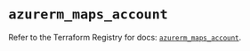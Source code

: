 # `azurerm_maps_account`

Refer to the Terraform Registry for docs: [`azurerm_maps_account`](https://registry.terraform.io/providers/hashicorp/azurerm/3.110.0/docs/resources/maps_account).
